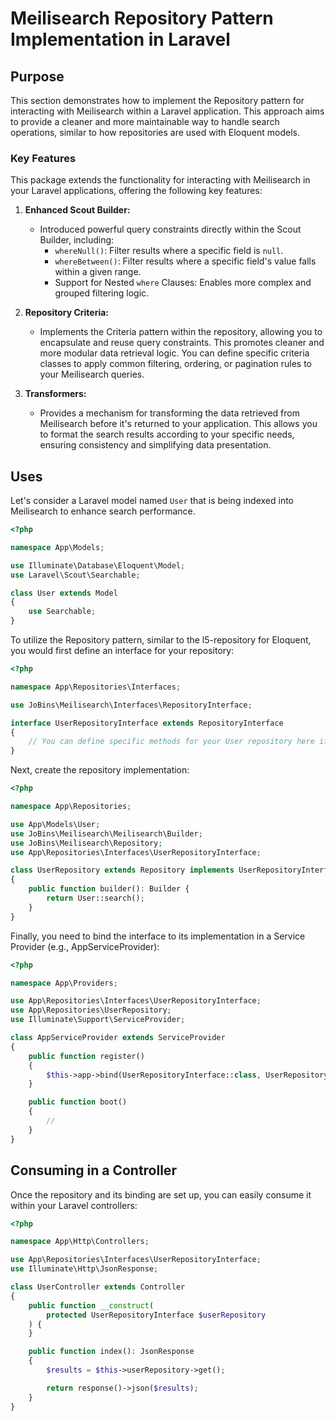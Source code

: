 # Meilisearch Repository Pattern Implementation in Laravel

## Purpose
This section demonstrates how to implement the Repository pattern for interacting with Meilisearch within a Laravel application. This approach aims to provide a cleaner and more maintainable way to handle search operations, similar to how repositories are used with Eloquent models.

### Key Features
This package extends the functionality for interacting with Meilisearch in your Laravel applications, offering the following key features:

1.  **Enhanced Scout Builder:**
    * Introduced powerful query constraints directly within the Scout Builder, including:
        * `whereNull()`: Filter results where a specific field is `null`.
        * `whereBetween()`: Filter results where a specific field's value falls within a given range.
        * Support for Nested `where` Clauses: Enables more complex and grouped filtering logic.

2.  **Repository Criteria:**
    * Implements the Criteria pattern within the repository, allowing you to encapsulate and reuse query constraints. This promotes cleaner and more modular data retrieval logic. You can define specific criteria classes to apply common filtering, ordering, or pagination rules to your Meilisearch queries.

3.  **Transformers:**
    * Provides a mechanism for transforming the data retrieved from Meilisearch before it's returned to your application. This allows you to format the search results according to your specific needs, ensuring consistency and simplifying data presentation.

## Uses

Let's consider a Laravel model named `User` that is being indexed into Meilisearch to enhance search performance.

```php
<?php

namespace App\Models;

use Illuminate\Database\Eloquent\Model;
use Laravel\Scout\Searchable;

class User extends Model
{
    use Searchable;
}
```

To utilize the Repository pattern, similar to the l5-repository for Eloquent, you would first define an interface for your repository:
```php
<?php

namespace App\Repositories\Interfaces;

use JoBins\Meilisearch\Interfaces\RepositoryInterface;

interface UserRepositoryInterface extends RepositoryInterface
{
    // You can define specific methods for your User repository here if needed
}
```
Next, create the repository implementation:

```php
<?php

namespace App\Repositories;

use App\Models\User;
use JoBins\Meilisearch\Meilisearch\Builder;
use JoBins\Meilisearch\Repository;
use App\Repositories\Interfaces\UserRepositoryInterface;

class UserRepository extends Repository implements UserRepositoryInterface
{
    public function builder(): Builder {
        return User::search();
    }
}
```

Finally, you need to bind the interface to its implementation in a Service Provider (e.g., AppServiceProvider):

```php
<?php

namespace App\Providers;

use App\Repositories\Interfaces\UserRepositoryInterface;
use App\Repositories\UserRepository;
use Illuminate\Support\ServiceProvider;

class AppServiceProvider extends ServiceProvider
{
    public function register()
    {
        $this->app->bind(UserRepositoryInterface::class, UserRepository::class);
    }

    public function boot()
    {
        //
    }
}
```

## Consuming in a Controller
Once the repository and its binding are set up, you can easily consume it within your Laravel controllers:

```php
<?php

namespace App\Http\Controllers;

use App\Repositories\Interfaces\UserRepositoryInterface;
use Illuminate\Http\JsonResponse;

class UserController extends Controller
{
    public function __construct(
        protected UserRepositoryInterface $userRepository
    ) {
    }

    public function index(): JsonResponse
    {
        $results = $this->userRepository->get();

        return response()->json($results);
    }
}
```
